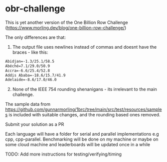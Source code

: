 # obr-challenge
This is yet another version of the One Billion Row Challenge (https://www.morling.dev/blog/one-billion-row-challenge/)
  
The only differences are that: 
1) The output file uses newlines instead of commas and doesnt have the braces - like this:
```Abha=-8.1/17.8/43.5
Abidjan=-1.3/25.1/58.5
Abéché=7.1/29.0/50.9
Accra=-6.6/25.4/52.8
Addis Ababa=-18.6/15.7/41.9
Adelaide=-8.6/17.0/46.0
```
2) None of the IEEE 754 rounding shenanigans - its irrelevant to the main challenge. 

The sample data from https://github.com/gunnarmorling/1brc/tree/main/src/test/resources/samples is included with suitable changes, and the rounding based ones removed.

Submit your solution as a PR

Each language will have a folder for serial and parallel implementations e.g cpp, cpp-parallel. Benchmarking will be done on my machine or maybe on some cloud machine and leaderboards will be updated once in a while

TODO: Add more instructions for testing/verifying/timing
